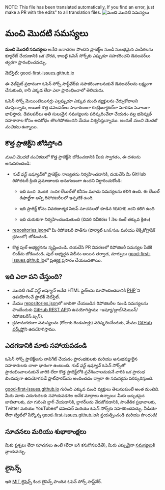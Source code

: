 NOTE: This file has been translated automatically. If you find an error, just make a PR with the edits" to all translation files.
![మంచి మొదటి సమస్యలు](../assets/github/social-preview.png)

# మంచి మొదటి సమస్యలు

**మంచి మొదటి సమస్యలు** అనేది జనాదరణ పొందిన ప్రాజెక్ట్‌ల నుండి సులభమైన ఎంపికలను క్యూరేట్ చేయడానికి ఒక చొరవ, కాబట్టి ఓపెన్ సోర్స్‌కు ఎప్పుడూ సహకరించని డెవలపర్‌లు త్వరగా ప్రారంభించవచ్చు.

వెబ్‌సైట్: [good-first-issues.github.io](https://good-first-issues.github.io)

ఈ వెబ్‌సైట్ ప్రధానంగా ఓపెన్ సోర్స్ సాఫ్ట్‌వేర్‌కు సహకరించాలనుకునే డెవలపర్‌లను లక్ష్యంగా చేసుకుంది, కానీ ఎక్కడ లేదా ఎలా ప్రారంభించాలో తెలియదు.

ఓపెన్ సోర్స్ మెయింటెయినర్లు ఎల్లప్పుడూ ఎక్కువ మంది వ్యక్తులను చేర్చుకోవాలని చూస్తున్నారు, అయితే కొత్త డెవలపర్‌లు సాధారణంగా కంట్రిబ్యూటర్‌గా మారడం సవాలుగా భావిస్తారు. డెవలపర్‌లు అతి సులువైన సమస్యలను పరిష్కరించేలా చేయడం వల్ల భవిష్యత్ సహకారాల కోసం అవరోధం తొలగిపోతుందని మేము విశ్వసిస్తున్నాము. అందుకే *మంచి మొదటి సంచికలు* ఉన్నాయి.

## కొత్త ప్రాజెక్ట్‌ని జోడిస్తోంది

*మంచి మొదటి సంచికలు*లో కొత్త ప్రాజెక్ట్‌ని జోడించడానికి మీకు స్వాగతం, ఈ దశలను అనుసరించండి:

- *గుడ్ ఫస్ట్ ఇష్యూస్*లో ప్రాజెక్ట్‌ల నాణ్యతను నిర్వహించడానికి, దయచేసి మీ GitHub రిపోజిటరీ క్రింది ప్రమాణాలకు అనుగుణంగా ఉందని నిర్ధారించుకోండి:

     - ఇది `మంచి మొదటి సంచిక` లేబుల్‌తో కనీసం మూడు సమస్యలను కలిగి ఉంది. ఈ లేబుల్ డిఫాల్ట్‌గా అన్ని రిపోజిటరీలలో ఇప్పటికే ఉంది.

     - ఇది ప్రాజెక్ట్ కోసం వివరణాత్మక సెటప్ సూచనలతో కూడిన `README.md`ని కలిగి ఉంది

     - ఇది చురుకుగా నిర్వహించబడుతుంది (చివరి నవీకరణ 1 నెల కంటే తక్కువ క్రితం)

- [repositories.json](https://github.com/gomzyakov/good-first-issue/blob/main/repositories.json)లో మీ రిపోజిటరీ పాత్‌ను (ఫార్మాట్ `ఓనర్/పేరు` మరియు లెక్సికోగ్రాఫిక్ క్రమంలో) జోడించండి.

- కొత్త పుల్ అభ్యర్థనను సృష్టించండి. దయచేసి PR వివరణలో రిపోజిటరీ సమస్యల పేజీకి లింక్‌ను జోడించండి. పుల్ అభ్యర్థన విలీనం అయిన తర్వాత, మార్పులు [good-first-issues.github.io](https://good-first-issues.github.io)లో ప్రత్యక్ష ప్రసారం చేయబడతాయి.

## ఇది ఎలా పని చేస్తుంది?

- మొదటి *గుడ్ ఫస్ట్ ఇష్యూస్* అనేది HTML ఫైల్‌లను రూపొందించడానికి [PHP](https://www.php.net)`ని ఉపయోగించే స్టాటిక్ వెబ్‌సైట్.
- మేము [repositories.json](https://github.com/gomzyakov/good-first)లో జాబితా చేయబడిన రిపోజిటరీల నుండి సమస్యలను పొందేందుకు [GitHub REST API](https://docs.github.com/en/rest)ని ఉపయోగిస్తాము -ఇష్యూ/బ్లాబ్/మెయిన్/రిపోజిటరీస్.జ్సన్).
- క్రమానుగతంగా సమస్యలను (రోజుకు రెండుసార్లు) పరిష్కరించేందుకు, మేము [GitHub వర్క్‌ఫ్లో](https://docs.github.com/en/actions/using-workflows)ని ఉపయోగిస్తాము.

## ఎదగడానికి మాకు సహాయపడండి

ఓపెన్ సోర్స్ ప్రాజెక్ట్‌లను నావిగేట్ చేయడం ప్రారంభకులకు మరియు అనుభవజ్ఞులైన సహకారులకు చాలా భారంగా ఉంటుంది. *గుడ్ ఫస్ట్ ఇష్యూస్* ఓపెన్ సోర్స్‌తో ప్రారంభించాలనుకునే వారికి లేదా కొత్త ప్రాజెక్ట్‌లోకి ప్రవేశించాలనుకునే వారికి ఒక ప్రారంభ బిందువుగా ఉపయోగపడే ప్లాట్‌ఫారమ్‌ను అందించడం ద్వారా ఈ సమస్యను పరిష్కరిస్తుంది.

[good-first-issues.github.io](https://good-first-issues.github.io) గురించి ఎక్కువ మంది వ్యక్తులు తెలుసుకుంటే అంత మంచిది. మీరు మాకు ఎదుగుదలకు సహాయపడగల అనేక మార్గాలు ఉన్నాయి: మీరు `అద్భుతమైన` జాబితాలకు, మా గురించి బ్లాగ్ చేయడానికి, బ్లాగర్‌లను చేరుకోవడానికి, సాంకేతిక ప్రభావాలకు, Twitter మరియు YouTubeలో డెవలపర్ మరియు ఓపెన్ సోర్స్‌కు సహకరించవచ్చు. వీడియో లేదా ట్వీట్‌లో పేర్కొన్న [good-first-issues.github.io](https://good-first-issues.github.io)ని ప్రయత్నించండి మరియు పొందండి!

## సూచనలు మరియు శుభాకాంక్షలు

మీకు ప్రశ్నలు లేదా సూచనలు ఉంటే (లేదా బగ్ కనుగొనబడితే), మీరు ఎప్పుడైనా [సమస్యలు](https://github.com/good-first-issues/good-first-issues.github.io/issues)కి వ్రాయవచ్చు.

## లైసెన్స్

ఇది [MIT లైసెన్స్](https://github.com/good-first-issues/good-first-issues.github.io/blob/main/LICENSE) కింద లైసెన్స్ పొందిన ఓపెన్ సోర్స్ సాఫ్ట్‌వేర్.
